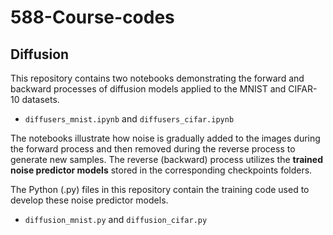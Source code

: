 # 588-Course-codes

## Diffusion
This repository contains two notebooks demonstrating the forward and backward processes of diffusion models applied to the MNIST and CIFAR-10 datasets.

- `diffusers_mnist.ipynb` and `diffusers_cifar.ipynb`

The notebooks illustrate how noise is gradually added to the images during the forward process and then removed during the reverse process to generate new samples. 
The reverse (backward) process utilizes the **trained noise predictor models** stored in the corresponding checkpoints folders. 

The Python (.py) files in this repository contain the training code used to develop these noise predictor models.

- `diffusion_mnist.py` and `diffusion_cifar.py`
